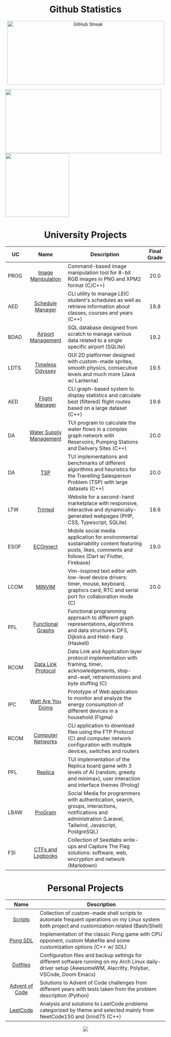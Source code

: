 <h1 align="center">Github Statistics</h1>

<p align="center">
  <img height=200 width=493 align="center" src="https://streak-stats.demolab.com?user=racoelhosilva&theme=github-dark-blue&border_radius=10&date_format=j%20M%5B%20Y%5D&hide_border=true&border=EBDBB2&card_width=500" alt="GitHub Streak" />
</p>
<a href="https://github.com/racoelhosilva"><img height=200 width=490 align="center" src="https://github-readme-stats.vercel.app/api?username=racoelhosilva&theme=github_dark&hide_border=true&border_color=EBDBB2&show_icons=true&border_radius=8&card_width=490" /></a>
<a href="https://github.com/racoelhosilva"><img height=200 width=auto align="center" src="https://github-readme-stats.vercel.app/api/top-langs/?username=racoelhosilva&theme=github_dark&show_icons=true&hide_border=true&size_weight=0.35&count_weight=0.45&langs_count=10&layout=compact&border_color=EBDBB2&card_width=320&border_radius=8&exclude_repo=PROG_imageManipulation,dotfiles&hide=cmake,lua,makefile,gherkin" /></a>

<!---<h1 align="center">Languages</h1>

<p align="center">
<img alt="" src="https://img.shields.io/badge/_-C-_?style=for-the-badge&logo=C&logoColor=%2300599C&labelColor=%23ffffff00&color=%2300599C">
<img alt="" src="https://img.shields.io/badge/_-C%2B%2B-_?style=for-the-badge&logo=c%2B%2B&logoColor=%2300599C&labelColor=%23ffffff00&color=%2300599C">
<img alt="" src="https://img.shields.io/badge/_-css-_?style=for-the-badge&logo=css3&logoColor=%231572B6&labelColor=%23ffffff00&color=%231572B6">
<img alt="" src="https://img.shields.io/badge/_-flutter-_?style=for-the-badge&logo=flutter&logoColor=%2302569B&labelColor=%23ffffff00&color=%2302569B">
<img alt="" src="https://img.shields.io/badge/_-HTML-_?style=for-the-badge&logo=html5&labelColor=%23ffffff00&color=%23E34F26">
<img alt="" src="https://img.shields.io/badge/_-Java-_?style=for-the-badge&logo=openjdk&logoColor=%235382a1&labelColor=%23ffffff00&color=%235382a1">
<img alt="" src="https://img.shields.io/badge/_-javascript-_?style=for-the-badge&logo=javascript&labelColor=%23ffffff00&color=%23F7DF1E">
<img alt="" src="https://img.shields.io/badge/_-php-_?style=for-the-badge&logo=php&labelColor=%23ffffff00&color=%23777BB4">
<img alt="" src="https://img.shields.io/badge/_-python-_?style=for-the-badge&logo=python&labelColor=%23ffffff00&color=%233776AB">
<img alt="" src="https://img.shields.io/badge/_-shell-_?style=for-the-badge&logo=gnu%20bash&labelColor=%23ffffff00&color=%234EAA25">
<img alt="" src="https://img.shields.io/badge/_-sqlite-_?style=for-the-badge&logo=sqlite&logoColor=%23003B57&labelColor=%23ffffff00&color=%23003B57">
</p>-->

<h1 align="center">University Projects</h1>

| UC   |                                         Name                                         | Description                                                                                                                                                  | Final Grade |
| ---- | :----------------------------------------------------------------------------------: | ------------------------------------------------------------------------------------------------------------------------------------------------------------ | :---------: |
| PROG |    [Image Manipulation](https://github.com/racoelhosilva/PROG_imageManipulation)     | Command-based image manipulation tool for 8-bit RGB images in PNG and XPM2 format (C/C++)                                                                    |    20.0     |
| AED  |       [Schedule Manager](https://github.com/racoelhosilva/AED_scheduleManager)       | CLI utility to manage LEIC student's schedules as well as retrieve information about classes, courses and years (C++)                                        |    18.8     |
| BDAD |    [Airport Management](https://github.com/racoelhosilva/BDAD_airportManagement)     | SQL database designed from scratch to manage various data related to a single specific airport (SQLite)                                                      |    19.2     |
| LDTS |      [Timeless Odyssey](https://github.com/racoelhosilva/LDTS_timelessOdyssey)       | GUI 2D platformer designed with custom-made sprites, smooth physics, consecutive levels and much more (Java w/ Lanterna)                                     |    19.5     |
| AED  |         [Flight Manager](https://github.com/racoelhosilva/AED_flightManager)         | CLI graph-based system to display statistics and calculate best (filtered) flight routes based on a large dataset (C++)                                      |    19.6     |
| DA   | [Water Supply Management](https://github.com/racoelhosilva/DA_waterSupplyManagement) | TUI program to calculate the water flows in a complex graph network with Reservoirs, Pumping Stations and Delivery Sites (C++)                               |    20.0     |
| DA   |                    [TSP](https://github.com/racoelhosilva/DA_TSP)                    | TUI implementations and benchmarks of different algorithms and heuristics for the Travelling Salesperson Problem (TSP) with large datasets (C++)             |    20.0     |
| LTW  |               [Trinted](https://github.com/racoelhosilva/LTW_Trinted)                | Website for a second-hand marketplace with responsive, interactive and dynamically-generated webpages (PHP, CSS, Typescript, SQLite)                         |    18.6     |
| ESOF |              [ECOnnect](https://github.com/racoelhosilva/ESOF_ECOnnect)              | Mobile social media application for environmental sustainability content featuring posts, likes, comments and follows (Dart w/ Flutter, Firebase)            |    19.0     |
| LCOM |                [MINVIM](https://github.com/racoelhosilva/LCOM_minvim)                | Vim-inspired text editor with low-level device drivers: timer, mouse, keyboard, graphics card, RTC and serial port for collaboration mode (C)                |    20.0     |
| PFL  |           [Functional Graphs](https://github.com/racoelhosilva/PFL_graphs)           | Functional programming approach to different graph representations, algorithms and data structures: DFS, Dijkstra and Held-Karp (Haskell)                    |             |
| RCOM |         [Data Link Protocol](https://github.com/racoelhosilva/RCOM_dataLink)         | Data Link and Application layer protocol implementation with framing, timer, acknowledgements, stop-and-wait, retransmissions and byte stuffing (C)          |             |
| IPC  |      [Watt Are You Doing](https://github.com/racoelhosilva/IPC_wattAreYouDoing)      | Prototype of Web application to monitor and analyze the energy consumption of different devices in a household (Figma)                                       |             |
| RCOM |     [Computer Networks](https://github.com/racoelhosilva/RCOM_computerNetworks)      | CLI application to download files using the FTP Protocol (C) and computer network configuration with multiple devices, switches and routers                  |             |
| PFL  |               [Replica](https://github.com/racoelhosilva/PFL_replica)                | TUI implementation of the Replica board game with 3 levels of AI (random, greedy and minimax), user interaction and interface themes (Prolog)                |             |
| LBAW |               [ProGram](https://github.com/racoelhosilva/LBAW_proGram)               | Social Media for programmers with authentication, search, groups, interactions, notifications and administration (Laravel, Tailwind, Javascript, PostgreSQL) |             |
| FSI  |      [CTFs and Logbooks](https://github.com/racoelhosilva/FSI_ctfsAndLogbooks)       | Collection of Seedlabs write-ups and Capture The Flag solutions: software, web, encryption and network (Markdown)                                            |             |

<h1 align="center">Personal Projects</h1>

|                              Name                               | Description                                                                                                                                                    |
| :-------------------------------------------------------------: | -------------------------------------------------------------------------------------------------------------------------------------------------------------- |
|       [Scripts](https://github.com/racoelhosilva/scripts)       | Collection of custom-made shell scripts to automate frequent operations on my Linux system both project and customization related (Bash/Shell)                 |
|      [Pong SDL](https://github.com/racoelhosilva/pongSDL)       | Implementation of the classic Pong game with CPU opponent, custom Makefile and some customization options (C++ w/ SDL)                                         |
|      [Dotfiles](https://github.com/racoelhosilva/dotfiles)      | Configuration files and backup settings for different software running on my Arch Linux daily-driver setup (AwesomeWM, Alacritty, Polybar, VSCode, Doom Emacs) |
| [Advent of Code](https://github.com/racoelhosilva/adventOfCode) | Solutions to Advent of Code challenges from different years with tests taken from the problem description (Python)                                             |
|      [LeetCode](https://github.com/racoelhosilva/leetCode)      | Analysis and solutions to LeetCode problems categorized by theme and selected mainly from NeetCode150 and Grind75 (C++)                                        |

<p align="center">
  <img src="https://komarev.com/ghpvc/?username=racoelhosilva&color=blue&style=pixel"/>
</p>
